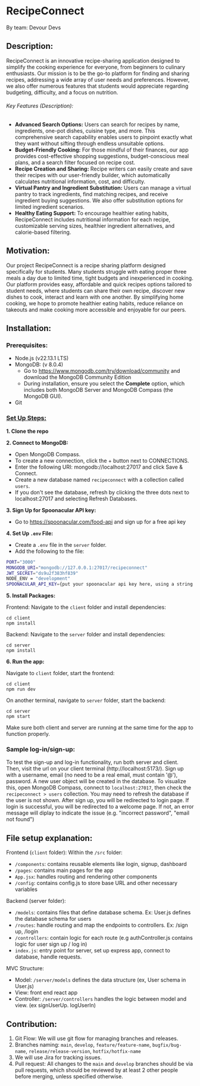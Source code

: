 # RecipeConnect
By team: Devour Devs

## Description:
RecipeConnect is an innovative recipe-sharing application designed to simplify the cooking experience for everyone, from beginners to culinary enthusiasts. Our mission is to be the go-to platform for finding and sharing recipes, addressing a wide array of user needs and preferences. However, we also offer numerous features that students would appreciate regarding budgeting, difficulty, and a focus on nutrition.

###### Key Features (Description):
- <b>Advanced Search Options:</b> Users can search for recipes by name, ingredients, one-pot dishes, cuisine type, and more. This comprehensive search capability enables users to pinpoint exactly what they want without sifting through endless unsuitable options.
- <b>Budget-Friendly Cooking:</b> For those mindful of their finances, our app provides cost-effective shopping suggestions, budget-conscious meal plans, and a search filter focused on recipe cost.
- <b>Recipe Creation and Sharing:</b> Recipe writers can easily create and save their recipes with our user-friendly builder, which automatically calculates nutritional information, cost, and difficulty.
- <b>Virtual Pantry and Ingredient Substitution:</b> Users can manage a virtual pantry to track ingredients, find matching recipes, and receive ingredient buying suggestions. We also offer substitution options for limited ingredient scenarios.
- <b>Healthy Eating Support:</b> To encourage healthier eating habits, RecipeConnect includes nutritional information for each recipe, customizable serving sizes, healthier ingredient alternatives, and calorie-based filtering.

## Motivation:
Our project RecipeConnect is a recipe sharing platform designed specifically for students. Many students struggle with eating proper three meals a day due to limited time, tight budgets and inexperienced in cooking. Our platform provides easy, affordable and quick recipes options tailored to student needs, where students can share their own recipe, discover new dishes to cook, interact and learn with one another. By simplifying home cooking, we hope to promote healthier eating habits, reduce reliance on takeouts and make cooking more accessible and enjoyable for our peers.

## Installation:
### <b>Prerequisites:</b>
- Node.js (v22.13.1 LTS)
- MongoDB: (v 8.0.4)
  - Go to https://www.mongodb.com/try/download/community and download the MongoDB Community Edition
  - During installation, ensure you select the <b>Complete</b> option, which includes both MongoDB Server and MongoDB Compass (the MongoDB GUI).
- Git

### <u><b>Set Up Steps:</b></u>

<b>1. Clone the repo</b>

<b>2. Connect to MongoDB:</b>
- Open MongoDB Compass.
- To create a new connection, click the + button next to CONNECTIONS.
- Enter the following URI: mongodb://localhost:27017 and click Save & Connect.
- Create a new database named `recipeconnect` with a collection called `users`.
- If you don't see the database, refresh by clicking the three dots next to localhost:27017 and selecting Refresh Databases.

<b>3. Sign Up for Spoonacular API key:</b>
- Go to https://spoonacular.com/food-api and sign up for a free api key
  
<b>4. Set Up `.env` File:</b>
- Create a `.env` file in the `server` folder.
- Add the following to the file:
```bash
PORT="3000"
MONGODB_URI="mongodb://127.0.0.1:27017/recipeconnect"
JWT_SECRET="ds9u2f383hf839"
NODE_ENV = "development"
SPOONACULAR_API_KEY={put your spoonacular api key here, using a string format}
```

<b>5. Install Packages:</b>

Frontend: Navigate to the `client` folder and install dependencies:
```
cd client
npm install
```

Backend: Navigate to the `server` folder and install dependencies:
```
cd server
npm install
```

<b>6. Run the app:</b>

Navigate to `client` folder, start the frontend:
```
cd client
npm run dev
```

On another terminal, navigate to `server` folder, start the backend:
```
cd server
npm start
```

Make sure both client and server are running at the same time for the app to function properly.

### <b>Sample log-in/sign-up:</b>

To test the sign-up and log-in functionality, run both server and client. Then, visit the url on your client terminal (http://localhost:5173/). Sign up with a username, email (no need to be a real email, must contain '@'), password. A new user object will be created in the database. To visualize this, open MongoDB Compass, connect to `localhost:27017`, then check the `recipeconnect > users` collection. You may need to refresh the database if the user is not shown. After sign up, you will be redirected to login page. If login is successful, you will be redirected  to a welcome page. If not, an error message will diplay to indicate the issue (e.g. "incorrect password", "email not found")

## File setup explanation:

Frontend (`client` folder): 
  Within the `/src` folder:
- `/components`: contains reusable elements like login, signup, dashboard
- `/pages`: contains main pages for the app
- `App.jsx`: handles routing and rendering other components
- `/config`: contains config.js to store base URL and other necessary variables

Backend (server folder):

- `/models`: contains files that define database schema. Ex: User.js defines the database schema for users
- `/routes`: handle routing and map the endpoints to controllers. Ex: /sign up, /login
- `/controllers`: contain logic for each route (e.g authController.js contains logic for user sign up / log in)
- `index.js`: entry point for server, set up express app, connect to database, handle requests.

MVC Structure:
- Model: `/server/models` defines the data structure (ex, User schema in User.js)
- View: front end react app
- Controller: `/server/controllers` handles the logic between model and view. (ex signUserUp. logUserIn)

## Contribution:
1. Git Flow: We will use git flow for managing branches and releases.
2. Branches naming: `main`, `develop`, `feature/feature-name`, `bugfix/bug-name`, `release/release-version`, `hotfix/hotfix-name`
3. We will use Jira for tracking issues.
4. Pull request: All changes to the `main` and `develop` branches should be via pull requests, which should be reviewed by at least 2 other people before merging, unless specified otherwise.



